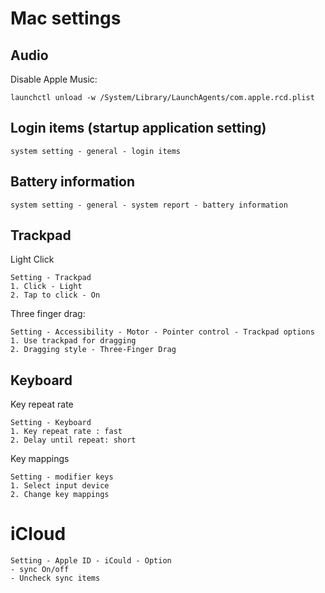 # Mac settings

## Audio

Disable Apple Music:

```
launchctl unload -w /System/Library/LaunchAgents/com.apple.rcd.plist
```

## Login items (startup application setting)

```
system setting - general - login items
```

## Battery information

```
system setting - general - system report - battery information
```

## Trackpad

Light Click

```
Setting - Trackpad
1. Click - Light
2. Tap to click - On
```

Three finger drag:

```
Setting - Accessibility - Motor - Pointer control - Trackpad options
1. Use trackpad for dragging
2. Dragging style - Three-Finger Drag
```

## Keyboard

Key repeat rate

```
Setting - Keyboard
1. Key repeat rate : fast
2. Delay until repeat: short
```

Key mappings

```
Setting - modifier keys
1. Select input device
2. Change key mappings
```

# iCloud

```
Setting - Apple ID - iCould - Option
- sync On/off
- Uncheck sync items
```
